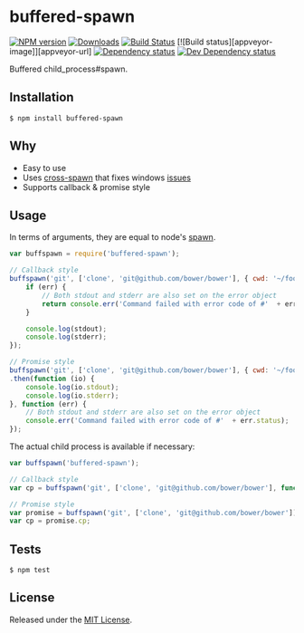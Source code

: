 # buffered-spawn

[![NPM version][npm-image]][npm-url] [![Downloads][downloads-image]][npm-url] [![Build Status][travis-image]][travis-url] [![Build status][appveyor-image]][appveyor-url] [![Dependency status][david-dm-image]][david-dm-url] [![Dev Dependency status][david-dm-dev-image]][david-dm-dev-url]

[npm-url]:https://npmjs.org/package/buffered-spawn
[downloads-image]:http://img.shields.io/npm/dm/buffered-spawn.svg
[npm-image]:http://img.shields.io/npm/v/buffered-spawn.svg
[travis-url]:https://travis-ci.org/IndigoUnited/node-buffered-spawn
[travis-image]:http://img.shields.io/travis/IndigoUnited/node-buffered-spawn.svg
[david-dm-url]:https://david-dm.org/IndigoUnited/node-buffered-spawn
[david-dm-image]:https://img.shields.io/david/IndigoUnited/node-buffered-spawn.svg
[david-dm-dev-url]:https://david-dm.org/IndigoUnited/node-buffered-spawn#info=devDependencies
[david-dm-dev-image]:https://img.shields.io/david/dev/IndigoUnited/node-buffered-spawn.svg

Buffered child_process#spawn.


## Installation

`$ npm install buffered-spawn`


## Why

- Easy to use
- Uses [cross-spawn](http://github.com/IndigoUnited/node-cross-spawn) that fixes windows [issues](https://github.com/joyent/node/issues/2318)
- Supports callback & promise style


## Usage

In terms of arguments, they are equal to node's [spawn](http://nodejs.org/api/child_process.html#child_process_child_process_spawn_command_args_options).

```js
var buffspawn = require('buffered-spawn');

// Callback style
buffspawn('git', ['clone', 'git@github.com/bower/bower'], { cwd: '~/foo' }, function (err, stdout, stderr) {
    if (err) {
        // Both stdout and stderr are also set on the error object
        return console.err('Command failed with error code of #'  + err.status);
    }

    console.log(stdout);
    console.log(stderr);
});

// Promise style
buffspawn('git', ['clone', 'git@github.com/bower/bower'], { cwd: '~/foo' })
.then(function (io) {
    console.log(io.stdout);
    console.log(io.stderr);
}, function (err) {
    // Both stdout and stderr are also set on the error object
    console.err('Command failed with error code of #'  + err.status);
});
```

The actual child process is available if necessary:

```js
var buffspawn('buffered-spawn');

// Callback style
var cp = buffspawn('git', ['clone', 'git@github.com/bower/bower'], function () {}};

// Promise style
var promise = buffspawn('git', ['clone', 'git@github.com/bower/bower']);
var cp = promise.cp;
```


## Tests

`$ npm test`


## License

Released under the [MIT License](http://www.opensource.org/licenses/mit-license.php).
